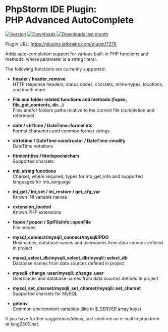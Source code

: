 # PhpStorm IDE Plugin:<br>PHP Advanced AutoComplete
[![Version](http://phpstorm.espend.de/badge/7276/version)](https://plugins.jetbrains.com/plugin/7276)
[![Downloads](http://phpstorm.espend.de/badge/7276/downloads)](https://plugins.jetbrains.com/plugin/7276)
[![Downloads last month](http://phpstorm.espend.de/badge/7276/last-month)](https://plugins.jetbrains.com/plugin/7276)

Plugin URL: https://plugins.jetbrains.com/plugin/7276

Adds auto-completion support for various built-in PHP functions and methods, where parameter is a string literal.


The following functions are currently supported:

* <b>header / header_remove</b><br>
    HTTP response headers, status codes, charsets, mime-types, locations, and much more

* <b>File and folder related functions and methods (fopen, file_get_contents, dir...)</b><br>
    Files and/or folders paths relative to the current file (completion and reference)

* <b>date / strftime / DateTime::format etc</b><br>
    Format characters and common format strings

* <b>strtotime / DateTime constructor / DateTime::modify</b><br>
    DateTime notations

* <b>htmlentities / htmlspecialchars</b><br>
    Supported charsets

* <b>mb_string functions</b><br>
    Charset, where required; types for mb_get_info and supported languages for mb_language

* <b>ini_get / ini_set / ini_restore / get_cfg_var</b><br>
    Known INI variable names

* <b>extension_loaded</b><br>
    Known PHP extensions

* <b>fopen / popen / SplFileInfo::openFile</b><br>
    File modes

* <b>mysql_connect/mysqli_connect/mysqli/PDO</b><br>
    Hostnames, database names and usernames from data sources defined in project

* <b>mysql_select_db/mysqli_select_db/mysqli::select_db</b><br>
    Database names from data sources defined in project

* <b>mysqli_change_user/mysqli::change_user</b><br>
    Usernames and database names from data sources defined in project

* <b>mysql_set_charset/mysqli_set_charset/mysqli::set_charset</b><br>
    Supported charsets for MySQL

* <b>getenv</b><br>
    Common environment variables (like in $_SERVER array keys)   

If you have further suggestions/ideas, just send me an e-mail to <i>phpstorm at king2500.net</i>.
